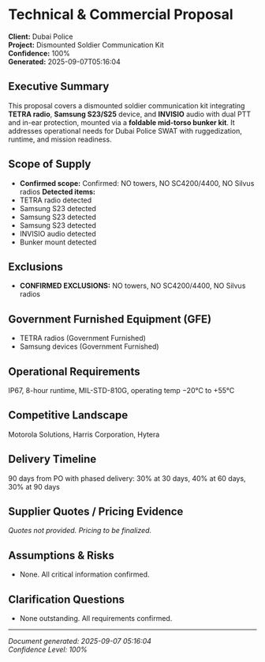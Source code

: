 # Technical & Commercial Proposal
**Client:** Dubai Police  
**Project:** Dismounted Soldier Communication Kit  
**Confidence:** 100%  
**Generated:** 2025-09-07T05:16:04


## Executive Summary

This proposal covers a dismounted soldier communication kit integrating **TETRA radio**, **Samsung S23/S25** device, and **INVISIO** audio with dual PTT and in-ear protection, mounted via a **foldable mid-torso bunker kit**. It addresses operational needs for Dubai Police SWAT with ruggedization, runtime, and mission readiness.


## Scope of Supply

- **Confirmed scope:** Confirmed: NO towers, NO SC4200/4400, NO Silvus radios
**Detected items:**
- TETRA radio detected
- Samsung S23 detected
- Samsung S23 detected
- Samsung S23 detected
- INVISIO audio detected
- Bunker mount detected


## Exclusions

- **CONFIRMED EXCLUSIONS:** NO towers, NO SC4200/4400, NO Silvus radios


## Government Furnished Equipment (GFE)

- TETRA radios (Government Furnished)
- Samsung devices (Government Furnished)


## Operational Requirements

IP67, 8-hour runtime, MIL-STD-810G, operating temp −20°C to +55°C


## Competitive Landscape

Motorola Solutions, Harris Corporation, Hytera


## Delivery Timeline

90 days from PO with phased delivery: 30% at 30 days, 40% at 60 days, 30% at 90 days


## Supplier Quotes / Pricing Evidence

_Quotes not provided. Pricing to be finalized._


## Assumptions & Risks

- None. All critical information confirmed.


## Clarification Questions

- None outstanding. All requirements confirmed.

---
*Document generated: 2025-09-07 05:16:04*  
*Confidence Level: 100%*  
